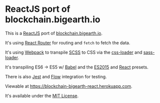 # ReactJS port of blockchain.bigearth.io

This is a [ReactJS](https://facebook.github.io/react/) port of [blockchain.bigearth.io](http://blockchain.bigearth.io/). 

It's using [React Router](https://github.com/reactjs/react-router) for routing and `fetch` to fetch the data.

It's using [Webpack](https://webpack.github.io/) to transpile [SCSS](http://sass-lang.com/) to CSS via the [css-loader](https://github.com/webpack/css-loader) and [sass-loader](https://github.com/jtangelder/sass-loader).

It's transpiling ES6 -> ES5 w/ [Babel](http://babeljs.io/) and the [ES2015](http://babeljs.io/docs/plugins/preset-es2015/) and [React](http://babeljs.io/docs/plugins/preset-react/) presets.

There is also [Jest](https://facebook.github.io/jest/) and [Flow](https://flowtype.org/) integration for testing.

Viewable at https://blockchain-bigearth-react.herokuapp.com.

It's available under the [MIT License](https://opensource.org/licenses/MIT).
